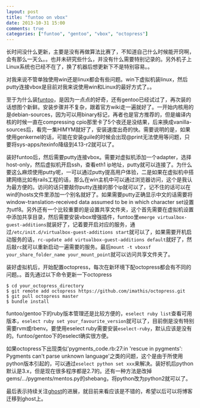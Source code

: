 ```yaml
---
layout: post
title: "funtoo on vbox"
date: 2013-10-31 15:00
comments: true
categories: ["funtoo", "gentoo", "vbox", "octopress"]
---
```


长时间没什么更新，主要是没有再做算法比赛了，不知道自己什么时候能开窍啊，会有那么一天么。。也并未研究些什么，并没有什么需要特别记录的。另外机子上Linux系统也已经不在了，换了机器后想更新下不是特别容易。。

对我来说不管单独使用win还是linux都会有些问题。win下虚拟机装linux，然后putty连接vbox是目前对我来说使用win和Linux的最好方式了。。

至于为什么装[funtoo](http://www.funtoo.org/)，是因为一点点的好奇，还有gentoo已经试过了，再次装的话想图个新鲜。安装步骤并不复杂，跟着官方wiki走一遍就好了。一开始内核用的是debian-sources，因为可以用binary标记，再者也是官方推荐的，但是编译内核的时候一直在compressing cpio那里卡了5个夜还是没结果，后来换成vanilla-sources后，看完一集HIMYM就好了，安装速度出奇的快。需要说明的是，如果使用genkernel的话，可能在安装guile的时候会出现@print无法使用等问题，只要将sys-apps/texinfo降级到4.13-r2就可以了。

装好funtoo后，然后需要putty连接vbox。需要对虚拟机添加一个adapter，选择host-only，然后虚拟机开启ssh，查看eth1 ip地址，putty就可以连接了。为什么要这么麻烦使用putty呢，一可以通过putty提高用户体验，二是如果在虚拟机中搭建网络比如有rails工程的话，那么在win主机中可以通过浏览器访问，这个是我认为最方便的。访问的话只要敲你putty连接的那个ip就可以了，记不住的话可以在win的hosts文件里添加一个别名就好了。如果需要putty正确显示中文的话需要将window-translation-received data assumed to be in which character set设置为utf8。另外还有一个比较重要的是设置共享文件夹，这个首先需要在虚拟机设置中添加共享目录，然后需要安装vbox增强插件，funtoo里`emerge virtualbox-guest-additions`就装好了，记着要开启对应的服务，通过`/etc/init.d/virtualbox-guest-additions start`就可以了，如果需要开机启动服务的话，`rc-update add virtualbox-guest-additions default`就好了，然后敲`rc`就可以重新启动一遍需要的服务。最后`mount -t vboxsf your_share_folder_name your_mount_point`就可以访问共享文件夹了。

装好虚拟机后，开始配置octopress，每次在新环境下配octopress都会有不同的问题。。首先通过以下命令更新一下octopress

	$ cd your_octopress_directory
	$ git remote add octopress https://github.com/imathis/octopress.git
	$ git pull octopress master
	$ bundle install

funtoo/gentoo下的ruby版本管理还是比较方便的，`eselect ruby list`查看可用版本，`eselect ruby set your_favourite_version`就可以了，目前倒是没有特别需要rvm或rbenv。要使用eselect ruby需要安装`eselect-ruby`，默认应该是没有的。funtoo/gentoo下的eselect确实很方便。

如果octopress下出现类似'pygments_code.rb:27:in 'rescue in pygments': Pygments can't parse unknown language'之类的问题，这个是由于所使用python版本引起的，可以通过`eselect python set xxx`来解决。装好机后python默认是3.x，但是现在很多程序都是2.7的。还有一种方法是改掉gems/.../pygments/mentos.py的shebang，将python改为python2就可以了。

最后表示持续关注[ghost](https://github.com/TryGhost/Ghost)的进展，就目前来看应该是不错的，希望以后可以将博客迁移到ghost上。
